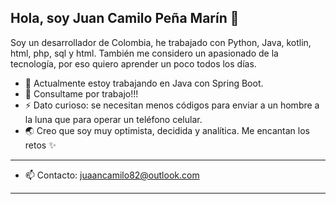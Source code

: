 Hola, soy Juan Camilo Peña Marín 👋
----------------------------------------------------
Soy un desarrollador de Colombia, he trabajado con Python, Java, kotlin, html, php, sql y html. También me considero un apasionado de la tecnología, por eso quiero aprender un poco todos los días.

- 🔭 Actualmente estoy trabajando en Java con Spring Boot.
- 💬 Consultame por trabajo!!!
- ⚡ Dato curioso: se necesitan menos códigos para enviar a un hombre a la luna que para operar un teléfono celular.
- 🌏 Creo que soy muy optimista, decidida y analítica. Me encantan los retos ✨
---------------------------------------------

- 📫 Contacto: juaancamilo82@outlook.com
- ------------------------------------------------------
    
